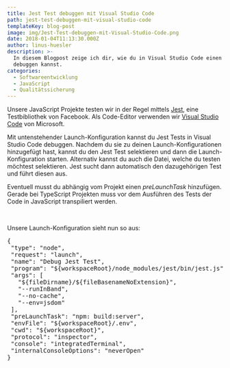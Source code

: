 ```yaml
---
title: Jest Test debuggen mit Visual Studio Code
path: jest-test-debuggen-mit-visual-studio-code
templateKey: blog-post
image: img/Jest-Test-debuggen-mit-Visual-Studio-Code.png
date: 2018-01-04T11:13:30.000Z
author: linus-huesler
description: >-
  In diesem Blogpost zeige ich dir, wie du in Visual Studio Code einen Jest Test
  debuggen kannst.
categories:
  - Softwareentwicklung
  - JavaScript
  - Qualitätssicherung
---
```


Unsere JavaScript Projekte testen wir in der Regel mittels <a href="https://facebook.github.io/jest/" target="_blank" rel="noopener">Jest</a>, eine Testbibliothek von Facebook. Als Code-Editor verwenden wir <a href="https://code.visualstudio.com/" target="_blank" rel="noopener">Visual Studio Code</a> von Microsoft.

Mit untenstehender Launch-Konfiguration kannst du Jest Tests in Visual Studio Code debuggen. Nachdem du sie zu deinen Launch-Konfigurationen hinzugefügt hast, kannst du den Jest Test selektieren und dann die Launch-Konfiguration starten. Alternativ kannst du auch die Datei, welche du testen möchtest selektieren. Jest sucht dann automatisch den dazugehörigen Test und führt diesen aus.

Eventuell musst du abhängig vom Projekt einen <em>preLaunchTask</em> hinzufügen. Gerade bei TypeScript Projekten muss vor dem Ausführen des Tests der Code in JavaScript transpiliert werden.

&nbsp;

Unsere Launch-Konfiguration sieht nun so aus:

<pre><span>{
 "type": "node",
 "request": "launch",
 "name": "Debug Jest Test",
 "program": "${workspaceRoot}/node_modules/jest/bin/jest.js",
 "args": [
   "${fileDirname}/${fileBasenameNoExtension}",
   "--runInBand",
   "--no-cache",
   "--env=jsdom"
 ],
 "preLaunchTask": "npm: build:server",
 "envFile": "${workspaceRoot}/.env",
 "cwd": "${workspaceRoot}",
 "protocol": "inspector",
 "console": "integratedTerminal",
 "internalConsoleOptions": "neverOpen"
}</span></pre>
